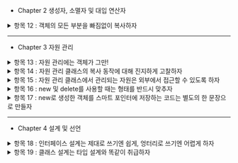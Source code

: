 - Chapter 2 생성자, 소멸자 및 대입 연산자
<details>
<summary>항목 12 : 객체의 모든 부분을 빠짐없이 복사하자</summary>

복사 생성자, 복사 대입 연산자 사용시에 직접 만들때는 모든 부분을 복사하도록 하자.

클래스에 변화가 생겼을시에는 그 변화를 복사 생성자, 복사 대입 연산자에 적용시키자.(물론 다른 부분도 마찬가지)

상속시에도 문제가 생긴다. 파생클래스 복사할시 기본클래스의 복사도 잊지 말아야 한다.

추가) 복사 생성자로 복사 대입 연산자를 구현하거나 반대의 경우는 시도하지 말자. 복사 생성자, 복사 대입 연산자의 중복 코드는 따로 함수를 만들어서 관리하자.

</details>

--------
- Chapter 3 자원 관리

<details>
<summary>항목 13 : 자원 관리에는 객체가 그만!</summary>

동적으로 할당시키고 delete로 해제하기보다는 객체를 사용해서 생성자에서 자원획득, 소멸자에서 해제하는 방식으로 설계하자.

좋은 예로 스마트 포인터가 있다.

RAII : Resource Acquisition Is Initialization

자원 획득은 초기화다.

</details>

<details>
<summary>항목 14 : 자원 관리 클래스의 복사 동작에 대해 진지하게 고찰하자</summary>

RAII 방식의 클래스에서 객체가 복사될때 상황에 맞춰 설계해야한다.

1. 복사금지

말그대로 복사를 허용하지 않는다. 복사가없으니 문제가 일어나지 않는다.

2. 참조 카운터, shared_ptr 사용

기존 클래스의 소멸자가 필요없이 shared_ptr의 삭제자를 사용.

3. 진짜 복사 (깊은 복사)

포인터가 가리키는 대상의 모든 자원을 복사해서 한쪽이 사라져도 다른 한쪽은 사라지지 않도록 해준다.

4. 소유권 이전

before : 원본 -> 자원
after : 사본 -> 자원

자원을 실제로 가리키는 객체를 딱 하나만.

</details>

<details>
<summary>항목 15 : 자원 관리 클래스에서 관리되는 자원은 외부에서 접근할 수 있도록 하자</summary>

자원에 접근해야 하는 경우가 많기에 RAII 클래스에 get()처럼 명시적변환함수를 만들어두자.

경우에 따라서는 암시적변환도 가능하지만 실수가 일어날 수 있다는 것을 인지해야한다.

</details>

<details>
<summary>항목 16 : new 및 delete를 사용할 때는 형태를 반드시 맞추자</summary>

new 표현식에 [] 포함 이면 delete도 [] 포함.

미포함이면 똑같이 미포함


</details>

<details>
<summary>항목 17 : new로 생성한 객체를 스마트 포인터에 저장하는 코드는 별도의 한 문장으로 만들자</summary>

```cpp
function(std::shared_ptr<Type>(new Type), function2());
```
위 연산의 실행순서가 컴파일러 제작사마다 다를 수 있다.

new Type -> function2() -> shared_ptr 인 경우 function2()에서 예외상황이 발생하면 누수가 발생한다.

```cpp
std::shared_ptr<Type> p(new Type);

function(p, function2());
```

이렇게 따로 빼주는게 안전하다.

</details>

--------
- Chapter 4 설계 및 선언

<details>
<summary>항목 18 : 인터페이스 설계는 제대로 쓰기엔 쉽게, 엉터리로 쓰기엔 어렵게 하자</summary>

사용자의 실수를 줄이기 위해 타입을 새로 만들고, 그 타입에 대한 연산제한, 값에 대해 제약을 걸어두자.

인터페이스 사이의 일관성을 잡아주고 기본제공 타입과 호환성을 유지하자.

스마트포인터를 사용해서 cross-DLL problem을 방지하자.

사용자의 실수가 컴파일되지 않고, 오류를 알려주자.

</details>

<details>
<summary>항목 19 : 클래스 설계는 타입 설계와 똑같이 취급하자</summary>

- 생성 및 소멸
- 초기화, 대입, 복사
- 가질 수 있는 적법한 값에 대한 제약, 클래스의 불변속성(inveriant)
    - 예를 들어 은행에서 계좌를 관리하는 클래스가 있는데 거기 잔고가 음수일 수 없다는 제약
- 상속 여부 + 가상, 비가상
- 타입변환
- 연산자 처리
- private, protected, public 의 기준, + friend
- 무엇을 선언하지 않을것인가
- 일반적인 경우라면 클래스 템플릿을 생각해야할것이다.
- 꼭 필요한 타입인지? 파생클래스를 만드는것보다 간단한 비멤버함수 or 템플릿이 더 좋을 수도 있다.

</details>